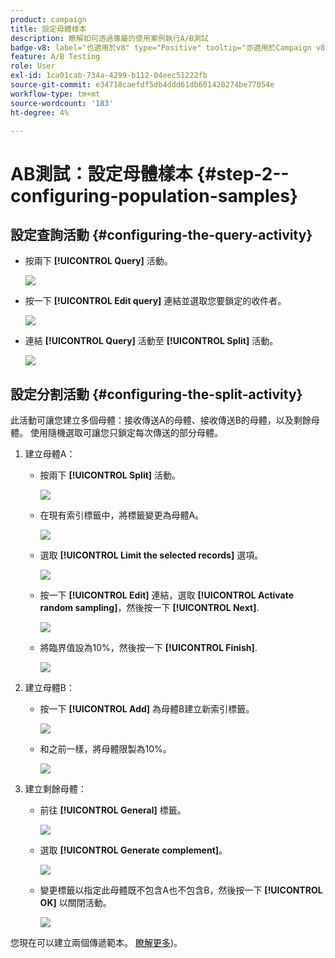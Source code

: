 ```yaml
---
product: campaign
title: 設定母體樣本
description: 瞭解如何透過專屬的使用案例執行A/B測試
badge-v8: label="也適用於v8" type="Positive" tooltip="亦適用於Campaign v8"
feature: A/B Testing
role: User
exl-id: 1ca01cab-734a-4299-b112-04eec51222fb
source-git-commit: e34718caefdf5db4ddd61db601420274be77054e
workflow-type: tm+mt
source-wordcount: '183'
ht-degree: 4%

---
```


# AB測試：設定母體樣本 {#step-2--configuring-population-samples}

## 設定查詢活動 {#configuring-the-query-activity}

* 按兩下 **[!UICONTROL Query]** 活動。

  ![](assets/use_case_abtesting_createrecipients_001.png)

* 按一下 **[!UICONTROL Edit query]** 連結並選取您要鎖定的收件者。

  ![](assets/use_case_abtesting_createrecipients_002.png)

* 連結 **[!UICONTROL Query]** 活動至 **[!UICONTROL Split]** 活動。

  ![](assets/use_case_abtesting_createrecipients_003.png)

## 設定分割活動 {#configuring-the-split-activity}

此活動可讓您建立多個母體：接收傳送A的母體、接收傳送B的母體，以及剩餘母體。 使用隨機選取可讓您只鎖定每次傳送的部分母體。

1. 建立母體A：

   * 按兩下 **[!UICONTROL Split]** 活動。

     ![](assets/use_case_abtesting_createrecipients_004.png)

   * 在現有索引標籤中，將標籤變更為母體A。

     ![](assets/use_case_abtesting_createrecipients_005.png)

   * 選取 **[!UICONTROL Limit the selected records]** 選項。

     ![](assets/use_case_abtesting_createrecipients_006.png)

   * 按一下 **[!UICONTROL Edit]** 連結，選取 **[!UICONTROL Activate random sampling]**，然後按一下 **[!UICONTROL Next]**.

     ![](assets/use_case_abtesting_createrecipients_007.png)

   * 將臨界值設為10%，然後按一下 **[!UICONTROL Finish]**.

     ![](assets/use_case_abtesting_createrecipients_008.png)

1. 建立母體B：

   * 按一下 **[!UICONTROL Add]** 為母體B建立新索引標籤。

     ![](assets/use_case_abtesting_createrecipients_009.png)

   * 和之前一樣，將母體限製為10%。

     ![](assets/use_case_abtesting_createrecipients_010.png)

1. 建立剩餘母體：

   * 前往 **[!UICONTROL General]** 標籤。

     ![](assets/use_case_abtesting_createrecipients_011.png)

   * 選取 **[!UICONTROL Generate complement]**。

     ![](assets/use_case_abtesting_createrecipients_012.png)

   * 變更標籤以指定此母體既不包含A也不包含B，然後按一下 **[!UICONTROL OK]** 以關閉活動。

     ![](assets/use_case_abtesting_createrecipients_013.png)

您現在可以建立兩個傳遞範本。 [瞭解更多](a-b-testing-uc-delivery-templates.md))。
